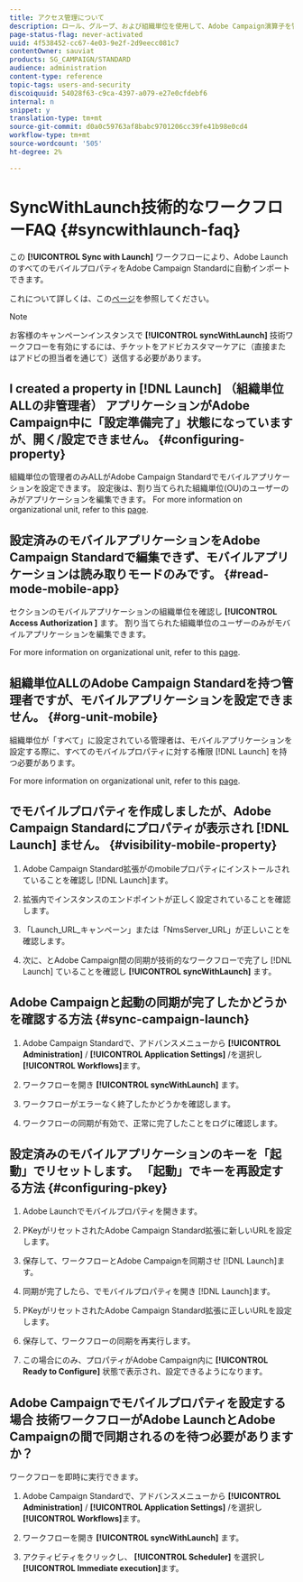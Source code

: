 ```yaml
---
title: アクセス管理について
description: ロール、グループ、および組織単位を使用して、Adobe Campaign演算子を管理します。
page-status-flag: never-activated
uuid: 4f538452-cc67-4e03-9e2f-2d9eecc081c7
contentOwner: sauviat
products: SG_CAMPAIGN/STANDARD
audience: administration
content-type: reference
topic-tags: users-and-security
discoiquuid: 54028f63-c9ca-4397-a079-e27e0cfdebf6
internal: n
snippet: y
translation-type: tm+mt
source-git-commit: d0a0c59763af8babc9701206cc39fe41b98e0cd4
workflow-type: tm+mt
source-wordcount: '505'
ht-degree: 2%

---
```



# SyncWithLaunch技術的なワークフローFAQ {#syncwithlaunch-faq}

この **[!UICONTROL Sync with Launch]** ワークフローにより、Adobe LaunchのすべてのモバイルプロパティをAdobe Campaign Standardに自動インポートできます。

これについて詳しくは、この[ページ](../../administration/using/technical-workflows.md)を参照してください。

>[!NOTE]
>
>お客様のキャンペーンインスタンスで **[!UICONTROL syncWithLaunch]** 技術ワークフローを有効にするには、チケットをアドビカスタマーケアに（直接またはアドビの担当者を通じて）送信する必要があります。

## I created a property in [!DNL Launch] （組織単位ALLの非管理者） アプリケーションがAdobe Campaign中に「設定準備完了」状態になっていますが、開く/設定できません。 {#configuring-property}

組織単位の管理者のみALLがAdobe Campaign Standardでモバイルアプリケーションを設定できます。 設定後は、割り当てられた組織単位(OU)のユーザーのみがアプリケーションを編集できます。 For more information on organizational unit, refer to this [page](../../administration/using/organizational-units.md).

## 設定済みのモバイルアプリケーションをAdobe Campaign Standardで編集できず、モバイルアプリケーションは読み取りモードのみです。 {#read-mode-mobile-app}

セクションのモバイルアプリケーションの組織単位を確認し **[!UICONTROL Access Authorization ]** ます。 割り当てられた組織単位のユーザーのみがモバイルアプリケーションを編集できます。

For more information on organizational unit, refer to this [page](../../administration/using/organizational-units.md).

## 組織単位ALLのAdobe Campaign Standardを持つ管理者ですが、モバイルアプリケーションを設定できません。 {#org-unit-mobile}

組織単位が「すべて」に設定されている管理者は、モバイルアプリケーションを設定する際に、すべてのモバイルプロパティに対する権限 [!DNL Launch] を持つ必要があります。

For more information on organizational unit, refer to this [page](../../administration/using/organizational-units.md).

## でモバイルプロパティを作成しましたが、Adobe Campaign Standardにプロパティが表示され [!DNL Launch] ません。 {#visibility-mobile-property}

1. Adobe Campaign Standard拡張がのmobileプロパティにインストールされていることを確認し [!DNL Launch]ます。

1. 拡張内でインスタンスのエンドポイントが正しく設定されていることを確認します。

1. 「Launch_URL_キャンペーン」または「NmsServer_URL」が正しいことを確認します。

1. 次に、とAdobe Campaign間の同期が技術的なワークフローで完了し [!DNL Launch] ていることを確認し **[!UICONTROL syncWithLaunch]** ます。

## Adobe Campaignと起動の同期が完了したかどうかを確認する方法 {#sync-campaign-launch}

1. Adobe Campaign Standardで、アドバンスメニューから **[!UICONTROL Administration]** / **[!UICONTROL Application Settings]** /を選択し **[!UICONTROL Workflows]**&#x200B;ます。

1. ワークフローを開き **[!UICONTROL syncWithLaunch]** ます。

1. ワークフローがエラーなく終了したかどうかを確認します。

1. ワークフローの同期が有効で、正常に完了したことをログに確認します。

## 設定済みのモバイルアプリケーションのキーを「起動」でリセットします。 「起動」でキーを再設定する方法 {#configuring-pkey}

1. Adobe Launchでモバイルプロパティを開きます。

1. PKeyがリセットされたAdobe Campaign Standard拡張に新しいURLを設定します。

1. 保存して、ワークフローとAdobe Campaignを同期させ [!DNL Launch]ます。

1. 同期が完了したら、でモバイルプロパティを開き [!DNL Launch]ます。

1. PKeyがリセットされたAdobe Campaign Standard拡張に正しいURLを設定します。

1. 保存して、ワークフローの同期を再実行します。

1. この場合にのみ、プロパティがAdobe Campaign内に **[!UICONTROL Ready to Configure]** 状態で表示され、設定できるようになります。

## Adobe Campaignでモバイルプロパティを設定する場合 技術ワークフローがAdobe LaunchとAdobe Campaignの間で同期されるのを待つ必要がありますか？

ワークフローを即時に実行できます。

1. Adobe Campaign Standardで、アドバンスメニューから **[!UICONTROL Administration]** / **[!UICONTROL Application Settings]** /を選択し **[!UICONTROL Workflows]**&#x200B;ます。

1. ワークフローを開き **[!UICONTROL syncWithLaunch]** ます。

1. アクティビティをクリックし、 **[!UICONTROL Scheduler]** を選択し **[!UICONTROL Immediate execution]**&#x200B;ます。
